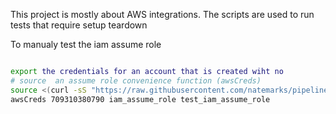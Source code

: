 This project is mostly about AWS integrations. The scripts are used to run tests that require setup teardown

To manualy test the iam assume role


```bash

export the credentials for an account that is created wiht no 
# source  an assume role convenience function (awsCreds)
source <(curl -sS "https://raw.githubusercontent.com/natemarks/pipeline-scripts/v0.0.9/scripts/utility.sh")
awsCreds 709310380790 iam_assume_role test_iam_assume_role

```